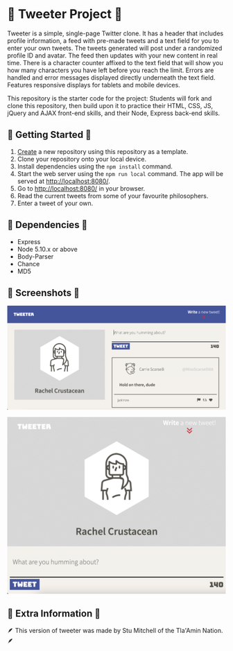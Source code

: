 # 🐣 Tweeter Project 🐣

Tweeter is a simple, single-page Twitter clone. It has a header that includes profile information, a feed with pre-made tweets and a text field for you to enter your own tweets. The tweets generated will post under a randomized profile ID and avatar. The feed then updates with your new content in real time. There is a character counter affixed to the text field that will show you how many characters you have left before you reach the limit. Errors are handled and error messages displayed directly underneath the text field. Features responsive displays for tablets and mobile devices.

This repository is the starter code for the project: Students will fork and clone this repository, then build upon it to practice their HTML, CSS, JS, jQuery and AJAX front-end skills, and their Node, Express back-end skills.

## 🐣 Getting Started 🐣

1. [Create](https://docs.github.com/en/repositories/creating-and-managing-repositories/creating-a-repository-from-a-template) a new repository using this repository as a template.
2. Clone your repository onto your local device.
3. Install dependencies using the `npm install` command.
3. Start the web server using the `npm run local` command. The app will be served at <http://localhost:8080/>.
4. Go to <http://localhost:8080/> in your browser.
6. Read the current tweets from some of your favourite philosophers.
7. Enter a tweet of your own.

## 🐣 Dependencies 🐣

- Express
- Node 5.10.x or above
- Body-Parser
- Chance
- MD5

## 🐣 Screenshots 🐣

!["Desktop Version"](https://github.com/stufromnorthvan/tweeter/blob/master/docs/TweeterDeskScreen.png?raw=true)

!["Mobile Version"](https://github.com/stufromnorthvan/tweeter/blob/master/docs/TweeterMobileScreen.png?raw=true)

## 🐣 Extra Information 🐣

🪶 This version of tweeter was made by Stu Mitchell of the Tla'Amin Nation. 🪶
